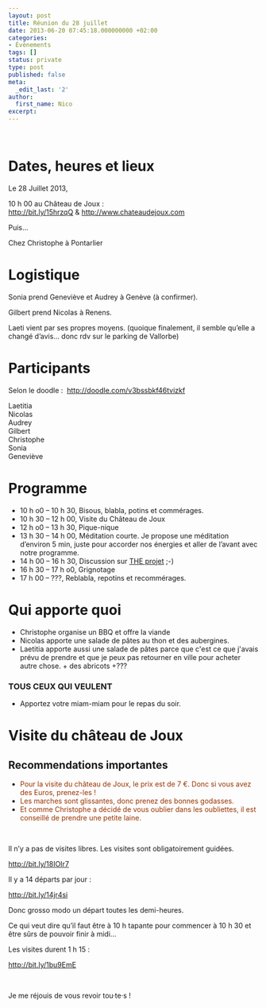 ```yaml
---
layout: post
title: Réunion du 28 juillet
date: 2013-06-20 07:45:18.000000000 +02:00
categories:
- Évènements
tags: []
status: private
type: post
published: false
meta:
  _edit_last: '2'
author:
  first_name: Nico
excerpt:
---
```

<p>&nbsp;</p>
<h1>Dates, heures et lieux</h1>
<p>Le 28 Juillet 2013,</p>
<p>10 h 00 au Château de Joux : <a href="http://bit.ly/15hrzqQ">http://bit.ly/15hrzqQ</a> &amp; <a href="http://www.chateaudejoux.com">http://www.chateaudejoux.com</a></p>
<p>Puis...</p>
<p>Chez Christophe à Pontarlier</p>
<h1>Logistique</h1>
<p>Sonia prend Geneviève et Audrey à Genève (à confirmer).</p>
<p>Gilbert prend Nicolas à Renens.</p>
<p>Laeti vient par ses propres moyens. (quoique finalement, il semble qu’elle a changé d’avis... donc rdv sur le parking de Vallorbe)</p>
<h1>Participants</h1>
<p>Selon le doodle :  <a href="http://doodle.com/v3bssbkf46tvizkf">http://doodle.com/v3bssbkf46tvizkf</a></p>
<p>Laetitia<br />
Nicolas<br />
Audrey<br />
Gilbert<br />
Christophe<br />
Sonia<br />
Geneviève</p>
<h1>Programme</h1>
<ul>
<li>10 h o0 – 10 h 30, Bisous, blabla, potins et commérages.</li>
<li>10 h 30 – 12 h 00, Visite du Château de Joux</li>
<li>12 h o0 – 13 h 30, Pique-nique</li>
<li>13 h 30 – 14 h 00, Méditation courte. Je propose une méditation d’environ 5 min, juste pour accorder nos énergies et aller de l’avant avec notre programme.</li>
<li>14 h 00 – 16 h 30, Discussion sur <a href="https://hypnodingues.org/archives/2662">THE projet</a> ;-)</li>
<li>16 h 30 – 17 h o0, Grignotage</li>
<li>17 h 00 – ???, Reblabla, repotins et recommérages.</li>
</ul>
<h1>Qui apporte quoi</h1>
<ul>
<li>Christophe organise un BBQ et offre la viande</li>
<li>Nicolas apporte une salade de pâtes au thon et des aubergines.</li>
<li>Laetitia apporte aussi une salade de pâtes parce que c'est ce que j'avais prévu de prendre et que je peux pas retourner en ville pour acheter autre chose. + des abricots +???</li>
</ul>
<div>
<h3>TOUS CEUX QUI VEULENT</h3>
<ul>
<li>Apportez votre miam-miam pour le repas du soir.</li>
</ul>
<h1>Visite du château de Joux</h1>
<h2>Recommendations importantes</h2>
<ul>
<li><span style="color: #993300;">Pour la visite du château de Joux, le prix est de 7 €. Donc si vous avez des Euros, prenez-les !</span></li>
<li><span style="color: #993300;">Les marches sont glissantes, donc prenez des bonnes godasses.</span></li>
<li><span style="color: #993300;">Et comme Christophe a décidé de vous oublier dans les oubliettes, il est conseillé de prendre une petite laine.</span></li>
</ul>
<p>&nbsp;</p>
<p>Il n’y a pas de visites libres. Les visites sont obligatoirement guidées.</p>
<p><a href="http://bit.ly/18IOIr7">http://bit.ly/18IOIr7</a></p>
<p>Il y a 14 départs par jour :</p>
<p><a href="http://bit.ly/14jr4si">http://bit.ly/14jr4si</a></p>
<p>Donc grosso modo un départ toutes les demi-heures.</p>
<p>Ce qui veut dire qu’il faut être à 10 h tapante pour commencer à 10 h 30 et être sûrs de pouvoir finir à midi...</p>
<p>Les visites durent 1 h 15 :</p>
<p><a href="http://bit.ly/1bu9EmE">http://bit.ly/1bu9EmE</a></p>
<p>&nbsp;</p>
</div>
<p>Je me réjouis de vous revoir tou·te·s !</p>
<h1></h1>
<p>&nbsp;</p>
